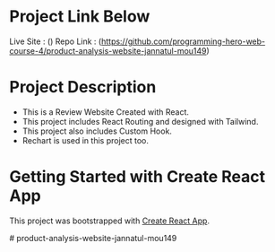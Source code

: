 # Project Link Below
Live Site : ()
Repo Link : (https://github.com/programming-hero-web-course-4/product-analysis-website-jannatul-mou149)

# Project Description

- This is a Review Website Created with React.
- This project includes React Routing and designed with Tailwind.
- This project also includes Custom Hook.
- Rechart is used in this project too.

# Getting Started with Create React App

This project was bootstrapped with [Create React App](https://github.com/facebook/create-react-app).

#   p r o d u c t - a n a l y s i s - w e b s i t e - j a n n a t u l - m o u 1 4 9 
 
 